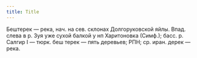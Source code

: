 ```yaml
---
title: Title
---
```


Бештерек — река, нач. на сев. склонах Долгоруковской яйлы. Впад. слева в р. Зуя
уже сухой балкой у нп Харитоновка (Симф.); басс. р. Салгир I — тюрк. беш терек —
пять деревьев; РПН; ср. иран. дерек — река.
